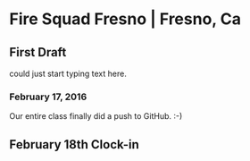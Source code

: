 # Fire Squad Fresno | Fresno, Ca
## First Draft
<p>could just start typing text here.</p>

### February 17, 2016
<p>Our entire class finally did a push to GitHub. :-)</p>

## February 18th Clock-in